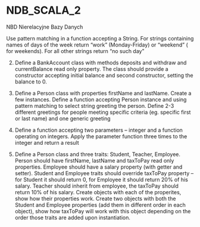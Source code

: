 # NDB_SCALA_2
NBD Nierelacyjne Bazy Danych


Use pattern matching in a function accepting a String. For strings containing names of days of the week return “work” (Monday-Friday) or “weekend” ( for weekends). For all other strings return “no such day”

2. Define a BankAccount class with methods deposits and withdraw and currentBalance read only property. The class should provide a constructor accepting initial balance and second constructor, setting the balance to 0.

3. Define a Person class with properties firstName and lastName. Create a few instances. Define a function accepting Person instance and using pattern matching to select string greeting the person. Define 2-3 different greetings for people meeting specific criteria (eg. specific first or last name) and one generic greeting

4. Define a function accepting two parameters – integer and a function operating on integers. Apply the parameter function three times to the integer and return a result

5. Define a Person class and three traits: Student, Teacher, Employee. Person should have firstName, lastName and taxToPay read only properties. Employee should have a salary property (with getter and setter). Student and Employee traits should override taxToPay property – for Student it should return 0, for Employee it should return 20% of his salary. Teacher should inherit from employee, the taxToPay should return 10% of his salary. Create objects with each of the properites, show how their properties work. Create two objects with both the Student and Employee properties (add them in different order in each object), show how taxToPay will work with this object depending on the order those traits are added upon instantiation.
